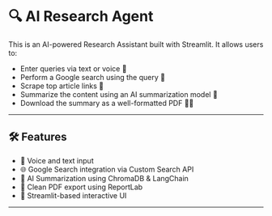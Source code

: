 # 🔍 AI Research Agent
This is an AI-powered Research Assistant built with Streamlit. It allows users to:
- Enter queries via text or voice 🎤
- Perform a Google search using the query 🔎
- Scrape top article links 📄
- Summarize the content using an AI summarization model 🤖
- Download the summary as a well-formatted PDF 📄✅
---
## 🛠 Features
- 🎤 Voice and text input
- 🌐 Google Search integration via Custom Search API
- 🧠 AI Summarization using ChromaDB & LangChain
- 🧾 Clean PDF export using ReportLab
- 💬 Streamlit-based interactive UI
---
